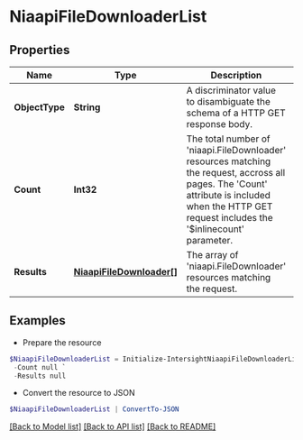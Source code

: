 # NiaapiFileDownloaderList
## Properties

Name | Type | Description | Notes
------------ | ------------- | ------------- | -------------
**ObjectType** | **String** | A discriminator value to disambiguate the schema of a HTTP GET response body. | 
**Count** | **Int32** | The total number of &#39;niaapi.FileDownloader&#39; resources matching the request, accross all pages. The &#39;Count&#39; attribute is included when the HTTP GET request includes the &#39;$inlinecount&#39; parameter. | [optional] 
**Results** | [**NiaapiFileDownloader[]**](NiaapiFileDownloader.md) | The array of &#39;niaapi.FileDownloader&#39; resources matching the request. | [optional] 

## Examples

- Prepare the resource
```powershell
$NiaapiFileDownloaderList = Initialize-IntersightNiaapiFileDownloaderList  -ObjectType null `
 -Count null `
 -Results null
```

- Convert the resource to JSON
```powershell
$NiaapiFileDownloaderList | ConvertTo-JSON
```

[[Back to Model list]](../README.md#documentation-for-models) [[Back to API list]](../README.md#documentation-for-api-endpoints) [[Back to README]](../README.md)

